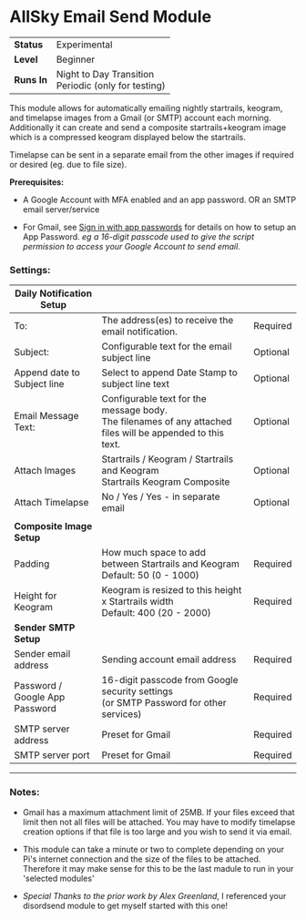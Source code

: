 # AllSky Email Send Module

|||
| ------------ | ------------   |
| **Status**   | Experimental   |
| **Level**    | Beginner       |
| **Runs In**  | Night to Day Transition<br>Periodic (only for testing)   |


This module allows for automatically emailing nightly startrails, keogram, and timelapse images from a Gmail (or SMTP) account each morning.  Additionally it can create and send a composite startrails+keogram image which is a compressed keogram displayed below the startrails.

Timelapse can be sent in a separate email from the other images if required or desired (eg. due to file size).

**Prerequisites:**
 - A Google Account with MFA enabled and an app password.  OR an SMTP email server/service

 - For Gmail, see [Sign in with app passwords](https://support.google.com/accounts/answer/185833?hl=en) for details on how to setup an App Password.  _eg a 16-digit passcode used to give the script permission to access your Google Account to send email._

### Settings:
| Daily Notification Setup          |||
| ------------                      | ------------ |------------ |
| To:                               | The address(es) to receive the email notification.  |Required|
| Subject:                          | Configurable text for the email subject line |Optional|
| Append date to Subject line       | Select to append Date Stamp to subject line text |Optional|
| Email Message Text:               | Configurable text for the message body.<br>The filenames of any attached files will be appended to this text.|Optional|
| Attach Images                     | Startrails / Keogram / Startrails and Keogram<br>Startrails Keogram Composite |Optional|
| Attach Timelapse                  | No / Yes / Yes - in separate email |Optional|
||||
| **Composite Image Setup**|||
| Padding                           | How much space to add between Startrails and Keogram <br> Default: 50 (0 - 1000)   | Required |
| Height for Keogram                | Keogram is resized to this height x Startrails width <br> Default: 400 (20 - 2000) |Required  |
| **Sender SMTP Setup**|||
| Sender email address              | Sending account email address      | Required |
| Password / <br>Google App Password|16-digit passcode from Google security settings<br> (or SMTP Password for other services)|Required|
| SMTP server address               | Preset for Gmail|Required|
| SMTP server port                  | Preset for Gmail|Required|

----------------------

### Notes:

 - Gmail has a maximum attachment limit of 25MB.  If your files exceed that limit then not all files will be attached.  You may have to modify timelapse creation options if that file is too large and you wish to send it via email.

 - This module can take a minute or two to complete depending on your Pi's internet connection and the size of the files to be attached.  Therefore it may make sense for this to be the last madule to run in your 'selected modules'


 - _Special Thanks to the prior work by Alex Greenland_, I referenced your disordsend module to get myself started with this one!

